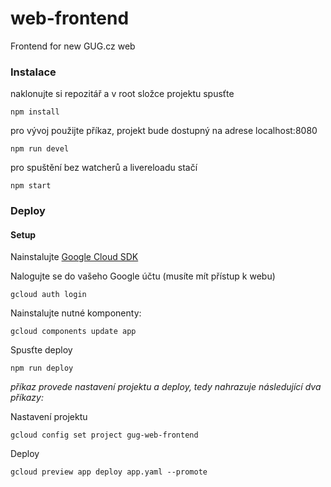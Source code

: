 # web-frontend
Frontend for new GUG.cz web

### Instalace ###

naklonujte si repozitář a v root složce projektu spusťte

```
npm install
```

pro vývoj použijte příkaz, projekt bude dostupný na adrese localhost:8080
```
npm run devel
```

pro spuštění bez watcherů a livereloadu stačí
```
npm start
```

### Deploy

#### Setup

Nainstalujte [Google Cloud SDK](https://cloud.google.com/sdk/#Quick_Start)

Nalogujte se do vašeho Google účtu (musíte mít přístup k webu)

```
gcloud auth login
```

Nainstalujte nutné komponenty:

```
gcloud components update app
```

Spusťte deploy
```
npm run deploy
```

_příkaz provede nastavení projektu a deploy, tedy nahrazuje následující dva příkazy:_

Nastavení projektu

```
gcloud config set project gug-web-frontend
```
Deploy

```
gcloud preview app deploy app.yaml --promote
```


